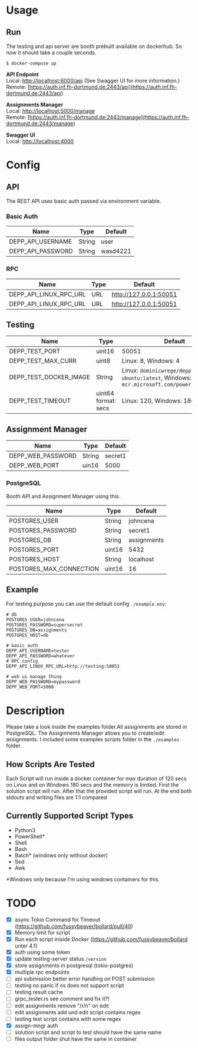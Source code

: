 
# Usage

## Run

The testing and api server are booth prebuilt available on dockerhub.
So now it should take a couple seconds.

```
$ docker-compose up
```

**API Endpoint**  
Local:
[http://localhost:6000/api](http://localhost:6000/api) (See Swagger UI for more information.)  
Remote:
[https://auth.inf.fh-dortmund.de:2443/api](https://auth.inf.fh-dortmund.de:2443/api)


**Assignments Manager**  
Local:
[http://localhost:5000/manage](http://localhost:5000/manage)  
Remote:
[https://auth.inf.fh-dortmund.de:2443/manage](https://auth.inf.fh-dortmund.de:2443/manage)

**Swagger UI**  
Local:
[http://localhost:4000](http://localhost:4000)

# Config

## API 

The REST API uses basic auth passed via environment variable. 

### Basic Auth

|Name|Type|Default|
|---|---|---|
|DEPP_API_USERNAME|String|user|
|DEPP_API_PASSWORD|String|wasd4221|

### RPC
|Name|Type|Default|
|---|---|---|
|DEPP_API_LINUX_RPC_URL|URL|http://127.0.0.1:50051|
|DEPP_API_LINUX_RPC_URL|URL|http://127.0.0.1:50051|

## Testing  
|Name|Type|Default|
|---|---|---|
|DEPP_TEST_PORT|uint16|50051|
|DEPP_TEST_MAX_CURR|uint8|Linux: 8, Windows: 4|
|DEPP_TEST_DOCKER_IMAGE|String|Linux: ```dominicwrege/depp-project-ubuntu:latest```, Windows: ```mcr.microsoft.com/powershell:latest```|
|DEPP_TEST_TIMEOUT|uint64 format: secs|Linux: 120, Windows: 180|

## Assignment Manager
|Name|Type|Default|
|---|---|---|
|DEPP_WEB_PASSWORD|String|secret1|
|DEPP_WEB_PORT|uin16|5000|

### PostgreSQL
Booth API and Assignment Manager using this.

|Name|Type|Default|
|---|---|---|
|POSTGRES_USER|String|johncena|
|POSTGRES_PASSWORD|String|secret1|
|POSTGRES_DB|String|assignments|
|POSTGRES_PORT|uint16|5432|
|POSTGRES_HOST|String|localhost|
|POSTGRES_MAX_CONNECTION|uint16|16|

## Example

For testing purpose you can use the default config ```./example.env```:

 ```
 # db
POSTGRES_USER=johncena
POSTGRES_PASSWORD=supersecret
POSTGRES_DB=assignments
POSTGRES_HOST=db

# basic auth
DEPP_API_USERNAME=tester
DEPP_API_PASSWORD=whatever
# RPC config
DEPP_API_LINUX_RPC_URL=http://testing:50051

# web ui manage thing
DEPP_WEB_PASSWORD=mypassword
DEPP_WEB_PORT=5000
 
 ```

# Description

Please take a look inside the examples folder.All assignments are stored in PostgreSQL.
The Assignments Manager allows you to create/edit assignments.
I included some examples scripts folder in the ```./examples``` folder.

## How Scripts Are Tested
Each Script will run inside a docker container for max duration of 120 secs on Linux and on Windows 180 secs and the memory is limited. First the solution script will run. After that the provided script will run. At the end both stdouts and writing files are 1:1 compared

## Currently Supported Script Types

- Python3
- PowerShell\*
- Shell
- Bash
- Batch\* (windows only without docker)
- Sed
- Awk

\*Windows only because I'm using windows containers for this.


# TODO

- [x] async Tokio Command for Timeout (https://github.com/fussybeaver/bollard/pull/40)
- [x] Memory limit for script
- [x] Run each script iniside Docker (https://github.com/fussybeaver/bollard unter 4.1)
- [x] auth using some token
- [x] update testing-server status `/version`
- [x] store assignments in postgresql (tokio-postgres)
- [x] multiple rpc endpoints
- [ ] api submission better error handling on POST submission 
- [ ] testing no panic if os does not support script
- [ ] testing result cache
- [ ] grpc_tester.rs see comment and fix it?!
- [ ] edit assignments remove "/r/n" on edit
- [ ] edit assignments add und edit script contains regex
- [ ] testing test script contains with some regex
- [x] assign-mngr auth
- [ ] solution script and script to test should have the same name
- [ ] files output folder shut have the same in container
